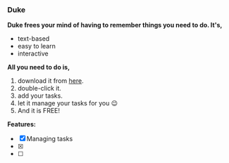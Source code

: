 ### Duke

**Duke frees your mind of having to remember things you need to do. It's,**

- text-based
- easy to learn
- interactive

**All you need to do is,**

1. download it from [here](https://nus-cs2103-ay2223s2.github.io/website/schedule/week4/project.html).
2. double-click it.
3. add your tasks.
4. let it manage your tasks for you 😉
5. And it is FREE!

**Features:**

- [x]  Managing tasks
- [x]  
- [ ]  

